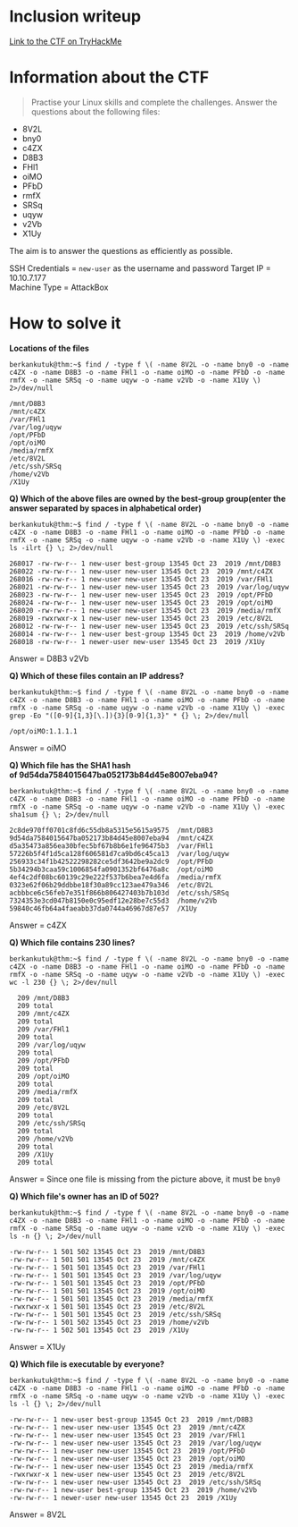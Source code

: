 # Inclusion writeup
[Link to the CTF on TryHackMe](https://tryhackme.com/room/ninjaskills)

# Information about the CTF
> Practise your Linux skills and complete the challenges.
> Answer the questions about the following files:

* 8V2L 
* bny0
* c4ZX
* D8B3
* FHl1
* oiMO
* PFbD
* rmfX
* SRSq
* uqyw
* v2Vb
* X1Uy

The aim is to answer the questions as efficiently as possible.

SSH Credentials = `new-user` as the username and password
Target IP = 10.10.7.177  
Machine Type = AttackBox

# How to solve it
**Locations of the files**
```console
berkankutuk@thm:~$ find / -type f \( -name 8V2L -o -name bny0 -o -name c4ZX -o -name D8B3 -o -name FHl1 -o -name oiMO -o -name PFbD -o -name rmfX -o -name SRSq -o -name uqyw -o -name v2Vb -o -name X1Uy \) 2>/dev/null

/mnt/D8B3
/mnt/c4ZX
/var/FHl1
/var/log/uqyw
/opt/PFbD
/opt/oiMO
/media/rmfX
/etc/8V2L
/etc/ssh/SRSq
/home/v2Vb
/X1Uy
```

**Q) Which of the above files are owned by the best-group group(enter the answer separated by spaces in alphabetical order)**

```console
berkankutuk@thm:~$ find / -type f \( -name 8V2L -o -name bny0 -o -name c4ZX -o -name D8B3 -o -name FHl1 -o -name oiMO -o -name PFbD -o -name rmfX -o -name SRSq -o -name uqyw -o -name v2Vb -o -name X1Uy \) -exec ls -ilrt {} \; 2>/dev/null

268017 -rw-rw-r-- 1 new-user best-group 13545 Oct 23  2019 /mnt/D8B3
268022 -rw-rw-r-- 1 new-user new-user 13545 Oct 23  2019 /mnt/c4ZX
268016 -rw-rw-r-- 1 new-user new-user 13545 Oct 23  2019 /var/FHl1
268021 -rw-rw-r-- 1 new-user new-user 13545 Oct 23  2019 /var/log/uqyw
268023 -rw-rw-r-- 1 new-user new-user 13545 Oct 23  2019 /opt/PFbD
268024 -rw-rw-r-- 1 new-user new-user 13545 Oct 23  2019 /opt/oiMO
268020 -rw-rw-r-- 1 new-user new-user 13545 Oct 23  2019 /media/rmfX
268019 -rwxrwxr-x 1 new-user new-user 13545 Oct 23  2019 /etc/8V2L
268012 -rw-rw-r-- 1 new-user new-user 13545 Oct 23  2019 /etc/ssh/SRSq
268014 -rw-rw-r-- 1 new-user best-group 13545 Oct 23  2019 /home/v2Vb
268018 -rw-rw-r-- 1 newer-user new-user 13545 Oct 23  2019 /X1Uy
```
Answer = D8B3 v2Vb

**Q) Which of these files contain an IP address?**

```console
berkankutuk@thm:~$ find / -type f \( -name 8V2L -o -name bny0 -o -name c4ZX -o -name D8B3 -o -name FHl1 -o -name oiMO -o -name PFbD -o -name rmfX -o -name SRSq -o -name uqyw -o -name v2Vb -o -name X1Uy \) -exec grep -Eo "([0-9]{1,3}[\.]){3}[0-9]{1,3}" * {} \; 2>/dev/null

/opt/oiMO:1.1.1.1
```

Answer = oiMO

**Q) Which file has the SHA1 hash of 9d54da7584015647ba052173b84d45e8007eba94?**

```console
berkankutuk@thm:~$ find / -type f \( -name 8V2L -o -name bny0 -o -name c4ZX -o -name D8B3 -o -name FHl1 -o -name oiMO -o -name PFbD -o -name rmfX -o -name SRSq -o -name uqyw -o -name v2Vb -o -name X1Uy \) -exec sha1sum {} \; 2>/dev/null

2c8de970ff0701c8fd6c55db8a5315e5615a9575  /mnt/D8B3
9d54da7584015647ba052173b84d45e8007eba94  /mnt/c4ZX
d5a35473a856ea30bfec5bf67b8b6e1fe96475b3  /var/FHl1
57226b5f4f1d5ca128f606581d7ca9bd6c45ca13  /var/log/uqyw
256933c34f1b42522298282ce5df3642be9a2dc9  /opt/PFbD
5b34294b3caa59c1006854fa0901352bf6476a8c  /opt/oiMO
4ef4c2df08bc60139c29e222f537b6bea7e4d6fa  /media/rmfX
0323e62f06b29ddbbe18f30a89cc123ae479a346  /etc/8V2L
acbbbce6c56feb7e351f866b806427403b7b103d  /etc/ssh/SRSq
7324353e3cd047b8150e0c95edf12e28be7c55d3  /home/v2Vb
59840c46fb64a4faeabb37da0744a46967d87e57  /X1Uy
```

Answer = c4ZX

**Q) Which file contains 230 lines?**

```console
berkankutuk@thm:~$ find / -type f \( -name 8V2L -o -name bny0 -o -name c4ZX -o -name D8B3 -o -name FHl1 -o -name oiMO -o -name PFbD -o -name rmfX -o -name SRSq -o -name uqyw -o -name v2Vb -o -name X1Uy \) -exec wc -l 230 {} \; 2>/dev/null

  209 /mnt/D8B3
  209 total
  209 /mnt/c4ZX
  209 total
  209 /var/FHl1
  209 total
  209 /var/log/uqyw
  209 total
  209 /opt/PFbD
  209 total
  209 /opt/oiMO
  209 total
  209 /media/rmfX
  209 total
  209 /etc/8V2L
  209 total
  209 /etc/ssh/SRSq
  209 total
  209 /home/v2Vb
  209 total
  209 /X1Uy
  209 total
```

Answer = Since one file is missing from the picture above, it must be `bny0`

**Q) Which file's owner has an ID of 502?**

```console
berkankutuk@thm:~$ find / -type f \( -name 8V2L -o -name bny0 -o -name c4ZX -o -name D8B3 -o -name FHl1 -o -name oiMO -o -name PFbD -o -name rmfX -o -name SRSq -o -name uqyw -o -name v2Vb -o -name X1Uy \) -exec ls -n {} \; 2>/dev/null

-rw-rw-r-- 1 501 502 13545 Oct 23  2019 /mnt/D8B3
-rw-rw-r-- 1 501 501 13545 Oct 23  2019 /mnt/c4ZX
-rw-rw-r-- 1 501 501 13545 Oct 23  2019 /var/FHl1
-rw-rw-r-- 1 501 501 13545 Oct 23  2019 /var/log/uqyw
-rw-rw-r-- 1 501 501 13545 Oct 23  2019 /opt/PFbD
-rw-rw-r-- 1 501 501 13545 Oct 23  2019 /opt/oiMO
-rw-rw-r-- 1 501 501 13545 Oct 23  2019 /media/rmfX
-rwxrwxr-x 1 501 501 13545 Oct 23  2019 /etc/8V2L
-rw-rw-r-- 1 501 501 13545 Oct 23  2019 /etc/ssh/SRSq
-rw-rw-r-- 1 501 502 13545 Oct 23  2019 /home/v2Vb
-rw-rw-r-- 1 502 501 13545 Oct 23  2019 /X1Uy
```

Answer = X1Uy

**Q) Which file is executable by everyone?**

```console
berkankutuk@thm:~$ find / -type f \( -name 8V2L -o -name bny0 -o -name c4ZX -o -name D8B3 -o -name FHl1 -o -name oiMO -o -name PFbD -o -name rmfX -o -name SRSq -o -name uqyw -o -name v2Vb -o -name X1Uy \) -exec ls -l {} \; 2>/dev/null

-rw-rw-r-- 1 new-user best-group 13545 Oct 23  2019 /mnt/D8B3
-rw-rw-r-- 1 new-user new-user 13545 Oct 23  2019 /mnt/c4ZX
-rw-rw-r-- 1 new-user new-user 13545 Oct 23  2019 /var/FHl1
-rw-rw-r-- 1 new-user new-user 13545 Oct 23  2019 /var/log/uqyw
-rw-rw-r-- 1 new-user new-user 13545 Oct 23  2019 /opt/PFbD
-rw-rw-r-- 1 new-user new-user 13545 Oct 23  2019 /opt/oiMO
-rw-rw-r-- 1 new-user new-user 13545 Oct 23  2019 /media/rmfX
-rwxrwxr-x 1 new-user new-user 13545 Oct 23  2019 /etc/8V2L
-rw-rw-r-- 1 new-user new-user 13545 Oct 23  2019 /etc/ssh/SRSq
-rw-rw-r-- 1 new-user best-group 13545 Oct 23  2019 /home/v2Vb
-rw-rw-r-- 1 newer-user new-user 13545 Oct 23  2019 /X1Uy
```
Answer = 8V2L
